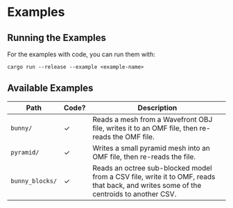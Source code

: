 # Examples

## Running the Examples

For the examples with code, you can run them with:

```
cargo run --release --example <example-name>
```


## Available Examples

| Path | Code? | Description |
|---|---|---|
| `bunny/` | ✓ | Reads a mesh from a Wavefront OBJ file, writes it to an OMF file, then re-reads the OMF file. |
| `pyramid/` | ✓ | Writes a small pyramid mesh into an OMF file, then re-reads the file. |
| `bunny_blocks/` | ✓ | Reads an octree sub-blocked model from a CSV file, write it to OMF, reads that back, and writes some of the centroids to another CSV. |
